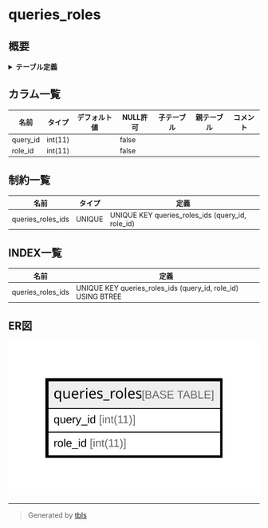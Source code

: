 # queries_roles

## 概要

<details>
<summary><strong>テーブル定義</strong></summary>

```sql
CREATE TABLE `queries_roles` (
  `query_id` int(11) NOT NULL,
  `role_id` int(11) NOT NULL,
  UNIQUE KEY `queries_roles_ids` (`query_id`,`role_id`)
) ENGINE=InnoDB DEFAULT CHARSET=utf8
```

</details>

## カラム一覧

| 名前       | タイプ     | デフォルト値       | NULL許可   | 子テーブル      | 親テーブル      | コメント     |
| -------- | ------- | ------------ | -------- | ---------- | ---------- | -------- |
| query_id | int(11) |              | false    |            |            |          |
| role_id  | int(11) |              | false    |            |            |          |

## 制約一覧

| 名前                | タイプ    | 定義                                               |
| ----------------- | ------ | ------------------------------------------------ |
| queries_roles_ids | UNIQUE | UNIQUE KEY queries_roles_ids (query_id, role_id) |

## INDEX一覧

| 名前                | 定義                                                           |
| ----------------- | ------------------------------------------------------------ |
| queries_roles_ids | UNIQUE KEY queries_roles_ids (query_id, role_id) USING BTREE |

## ER図

![er](queries_roles.svg)

---

> Generated by [tbls](https://github.com/k1LoW/tbls)
